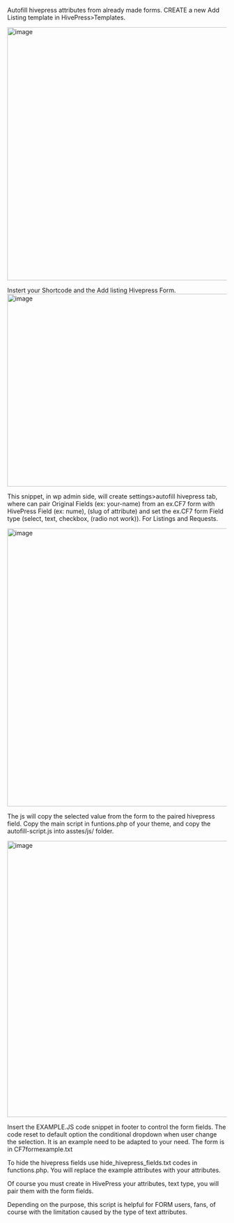 Autofill hivepress attributes from already made forms.
CREATE a new Add Listing template in HivePress>Templates.

<img width="1264" height="581" alt="image" src="https://github.com/user-attachments/assets/3c2cd6c5-3a51-45af-a750-b9c4899116cc" />

Instert your Shortcode and the Add listing Hivepress Form.
<img width="1265" height="442" alt="image" src="https://github.com/user-attachments/assets/220ab858-81db-4fb5-b4e9-cabd625648ce" />

This snippet, in wp admin side, will create settings>autofill hivepress tab, where can pair
Original Fields (ex: your-name) from an ex.CF7 form with HivePress Field (ex: nume), (slug of attribute)
and set the ex.CF7 form Field type (select, text, checkbox, (radio not work)). For Listings and Requests.

<img width="1264" height="638" alt="image" src="https://github.com/user-attachments/assets/02afefdd-b538-44ee-bd4e-4783da912878" />



The js will copy the selected value from the form to the paired hivepress field. 
Copy the main script in funtions.php of your theme, and copy the autofill-script.js into asstes/js/ folder.

<img width="1259" height="634" alt="image" src="https://github.com/user-attachments/assets/577e72f8-82ef-45da-8569-eca75f5c034b" />


Insert the EXAMPLE.JS code snippet in footer to control the form fields. The code reset to default option the conditional dropdown when user change the selection.
It is an example need to be adapted to your need. The form is in  CF7formexample.txt
 
To hide the hivepress fields use hide_hivepress_fields.txt codes in functions.php. You will replace the example attributes with your attributes.

Of course you must create in HivePress your attributes, text type, you will pair them with the form fields.

Depending on the purpose, this script is helpful for FORM users, fans, of course with the limitation caused by the type of text attributes.


